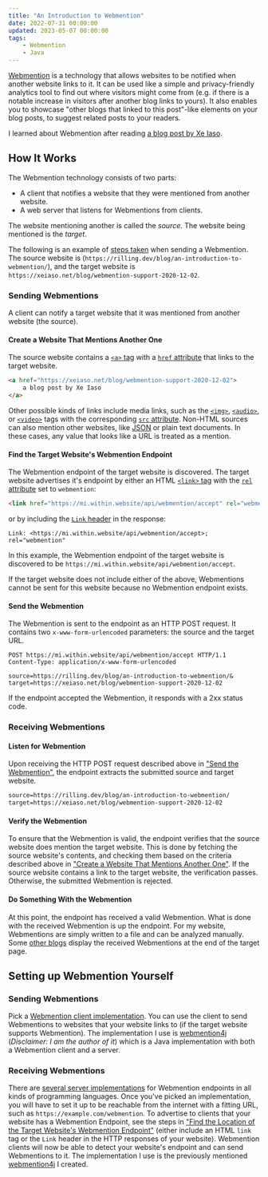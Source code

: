 ```yaml
---
title: "An Introduction to Webmention"
date: 2022-07-31 00:00:00
updated: 2023-05-07 00:00:00
tags:
    - Webmention
    - Java
---
```


[Webmention](https://www.w3.org/TR/webmention/) is a technology that allows websites to be notified when another website links to it. It can be used like a simple and privacy-friendly analytics tool to find out where visitors might come from (e.g. if there is a notable increase in visitors after another blog links to yours). It also enables you to showcase "other blogs that linked to this post"-like elements on your blog posts, to suggest related posts to your readers.

I learned about Webmention after reading [a blog post by Xe Iaso](https://xeiaso.net/blog/webmention-support-2020-12-02).

<!-- more -->

## How It Works

The Webmention technology consists of two parts:

-   A client that notifies a website that they were mentioned from another website.
-   A web server that listens for Webmentions from clients.

The website mentioning another is called the _source_. The website being mentioned is the _target_.

The following is an example of [steps taken](https://www.w3.org/TR/webmention/#webmention-protocol) when sending a Webmention. The source website is (`https://rilling.dev/blog/an-introduction-to-webmention/`), and the target website is `https://xeiaso.net/blog/webmention-support-2020-12-02`.

### Sending Webmentions

A client can notify a target website that it was mentioned from another website (the source).

#### Create a Website That Mentions Another One

The source website contains a [`<a>` tag](https://developer.mozilla.org/en-US/docs/Web/HTML/Element/a) with a [`href` attribute](https://developer.mozilla.org/en-US/docs/Web/HTML/Element/a#attr-href) that links to the target website.

```html
<a href="https://xeiaso.net/blog/webmention-support-2020-12-02">
	a blog post by Xe Iaso
</a>
```

Other possible kinds of links include media links, such as the [`<img>`](https://developer.mozilla.org/en-US/docs/Web/HTML/Element/img), [`<audio>`](https://developer.mozilla.org/en-US/docs/Web/HTML/Element/audio), or [`<video>`](https://developer.mozilla.org/en-US/docs/Web/HTML/Element/video) tags with the corresponding [`src` attribute](https://developer.mozilla.org/en-US/docs/Web/HTML/Element/img#attr-src). Non-HTML sources can also mention other websites, like [JSON](https://www.json.org/json-en.html) or plain text documents. In these cases, any value that looks like a URL is treated as a mention.

#### Find the Target Website's Webmention Endpoint

The Webmention endpoint of the target website is discovered. The target website advertises it's endpoint by either an HTML [`<link>` tag](https://developer.mozilla.org/en-US/docs/Web/HTML/Element/link) with the [`rel` attribute](https://developer.mozilla.org/en-US/docs/Web/HTML/Element/link#rel) set to `webmention`:

```html
<link href="https://mi.within.website/api/webmention/accept" rel="webmention" />
```

or by including the [`Link` header](https://developer.mozilla.org/en-US/docs/Web/HTTP/Headers/Link) in the response:

```http
Link: <https://mi.within.website/api/webmention/accept>; rel="webmention"
```

In this example, the Webmention endpoint of the target website is discovered to be `https://mi.within.website/api/webmention/accept`.

If the target website does not include either of the above, Webmentions cannot be sent for this website because no Webmention endpoint exists.

#### Send the Webmention

The Webmention is sent to the endpoint as an HTTP POST request. It contains two `x-www-form-urlencoded` parameters: the source and the target URL.

```http
POST https://mi.within.website/api/webmention/accept HTTP/1.1
Content-Type: application/x-www-form-urlencoded

source=https://rilling.dev/blog/an-introduction-to-webmention/&
target=https://xeiaso.net/blog/webmention-support-2020-12-02
```

If the endpoint accepted the Webmention, it responds with a 2xx status code.

### Receiving Webmentions

#### Listen for Webmention

Upon receiving the HTTP POST request described above in ["Send the Webmention"](#send-the-webmention), the endpoint extracts the submitted source and target website.

```txt
source=https://rilling.dev/blog/an-introduction-to-webmention/
target=https://xeiaso.net/blog/webmention-support-2020-12-02
```

#### Verify the Webmention

To ensure that the Webmention is valid, the endpoint verifies that the source website does mention the target website. This is done by fetching the source website's contents, and checking them based on the criteria described above in ["Create a Website That Mentions Another One"](#create-a-website-that-mentions-another-one). If the source website contains a link to the target website, the verification passes. Otherwise, the submitted Webmention is rejected.

#### Do Something With the Webmention

At this point, the endpoint has received a valid Webmention. What is done with the received Webmention is up the endpoint. For my website, Webmentions are simply written to a file and can be analyzed manually. Some [other blogs](https://xeiaso.net/blog/webmention-support-2020-12-02) display the received Webmentions at the end of the target page.

## Setting up Webmention Yourself

### Sending Webmentions

Pick a [Webmention client implementation](https://webmention.net/implementations/#sending). You can use the client to send Webmentions to websites that your website links to (if the target website supports Webmention).
The implementation I use is [webmention4j](https://github.com/FelixRilling/webmention4j) (_Disclaimer: I am the author of it_) which is a Java implementation with both a Webmention client and a server.

### Receiving Webmentions

There are [several server implementations](https://webmention.net/implementations/#receiving) for Webmention endpoints in all kinds of programming languages. Once you've picked an implementation, you will have to set it up to be reachable from the internet with a fitting URL, such as `https://example.com/webmention`.
To advertise to clients that your website has a Webmention Endpoint, see the steps in ["Find the Location of the Target Website's Webmention Endpoint"](#find-the-target-website’s-webmention-endpoint) (either include an HTML `link` tag or the `Link` header in the HTTP responses of your website).
Webmention clients will now be able to detect your website's endpoint and can send Webmentions to it.
The implementation I use is the previously mentioned [webmention4j](https://github.com/FelixRilling/webmention4j) I created.
